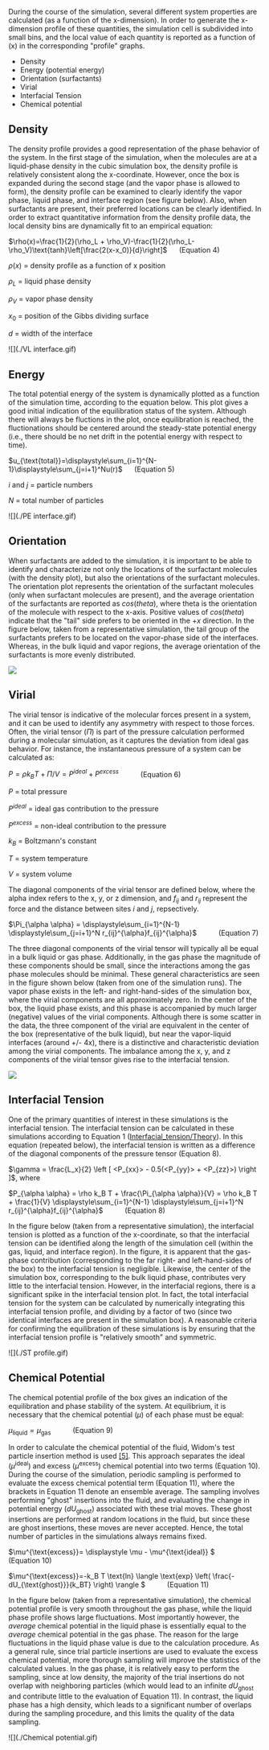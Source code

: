 
During the course of the simulation, several different system properties are calculated (as a function of the x-dimension).  In order to generate the x-dimension profile of these quantities, the simulation cell is subdivided into small bins, and the local value of each quantity is reported as a function of (x) in the corresponding "profile" graphs.

* Density
* Energy (potential energy)
* Orientation (surfactants)
* Virial
* Interfacial Tension
* Chemical potential
  
## Density 

The density profile provides a good representation of the phase behavior of the system.  In the first stage of the simulation, when the molecules are at a liquid-phase density in the cubic simulation box, the density profile is relatively consistent along the x-coordinate.  However, once the box is expanded during the second stage (and the vapor phase is allowed to form), the density profile can be examined to clearly identify the vapor phase, liquid phase, and interface region (see figure below).  Also, when surfactants are present, their preferred locations can be clearly identified.  In order to extract quantitative information from the density profile data, the local density bins are dynamically fit to an empirical equation:


$\rho(x)=\frac{1}{2}(\rho_L + \rho_V)-\frac{1}{2}(\rho_L-\rho_V)\text{tanh}\left[\frac{2(x-x_0)}{d}\right]$ &nbsp;&nbsp;&nbsp;&nbsp; (Equation 4)


$\rho(x)$ = density profile as a function of x position

$\rho_L$ = liquid phase density

$\rho_V$ = vapor phase density

$x_0$ = position of the Gibbs dividing surface

$d$ = width of the interface




![](./VL interface.gif)





## Energy 
The total potential energy of the system is dynamically plotted as a function of the simulation time, according to the equation below.  This plot gives a good initial indication of the equilibration status of the system.  Although there will always be fluctions in the plot, once equilibration is reached, the fluctionations should be centered around the steady-state potential energy (i.e., there should be no net drift in the potential energy with respect to time). 

$u_{\text{total}}=\displaystyle\sum_{i=1}^{N-1}\displaystyle\sum_{j=i+1}^Nu(r)$ &nbsp;&nbsp;&nbsp;&nbsp; (Equation 5)

$i$ and $j$ = particle numbers

$N$ = total number of particles



![](./PE interface.gif)





## Orientation 
When surfactants are added to the simulation, it is important to be able to identify and characterize not only the locations of the surfactant molecules (with the density plot), but also the orientations of the surfactant molecules.  The orientation plot represents the orientation of the surfactant molecules (only when surfactant molecules are present), and the average orientation of the surfactants are reported as $cos(theta)$, where theta is the orientation of the molecule with respect to the x-axis.  Positive values of $cos(theta)$ indicate that the "tail" side prefers to be oriented in the +$x$ direction.  In the figure below, taken from a representative simulation, the tail group of the surfactants prefers to be located on the vapor-phase side of the interfaces.  Whereas, in the bulk liquid and vapor regions, the average orientation of the surfactants is more evenly distributed.




![](./Orientation.gif)





## Virial 
The virial tensor is indicative of the molecular forces present in a system, and it can be used to identify any asymmetry with respect to those forces.  Often, the virial tensor ($\Pi$) is part of the pressure calculation performed during a molecular simulation, as it captures the deviation from ideal gas behavior.  For instance, the instantaneous pressure of a system can be calculated as:




$\displaystyle  P=\rho k_B T + \Pi/V = P^{ideal}+P^{excess}$ &nbsp; &nbsp; &nbsp; &nbsp; &nbsp; (Equation 6)




$P$ = total pressure

$P^{ideal}$ = ideal gas contribution to the pressure

$P^{excess}$ = non-ideal contribution to the pressure

$k_B$ = Boltzmann's constant

$T$ = system temperature

$V$ = system volume



The diagonal components of the virial tensor are defined below, where the alpha index refers to the x, y, or z dimension, and $f_{ij}$ and $r_{ij}$ represent the force and the distance between sites $i$ and $j$, repsectively.  

$\Pi_{\alpha \alpha} = \displaystyle\sum_{i=1}^{N-1} \displaystyle\sum_{j=i+1}^N r_{ij}^{\alpha}f_{ij}^{\alpha}$ &nbsp; &nbsp; &nbsp; &nbsp; &nbsp; (Equation 7)

The three diagonal components of the virial tensor will typically all be equal in a bulk liquid or gas phase.  Additionally, in the gas phase the magnitude of these components should be small, since the interactions among the gas phase molecules should be minimal.  These general characteristics are seen in the figure shown below (taken from one of the simulation runs).  The vapor phase exists in the left- and right-hand-sides of the simulation box, where the virial components are all approximately zero.  In the center of the box, the liquid phase exists, and this phase is accompanied by much larger (negative) values of the virial components.  Although there is some scatter in the data, the three component of the virial are equivalent in the center of the box (representative of the bulk liquid), but near the vapor-liquid interfaces (around +/- 4x), there is a distinctive and characteristic deviation among the virial components.  The imbalance among the x, y, and z components of the virial tensor gives rise to the interfacial tension. 




![](./Virial.gif)





## Interfacial Tension 
One of the primary quantities of interest in these simulations is the interfacial tension.  The interfacial tension can be calculated in these simulations according to Equation 1 ([Interfacial_tension/Theory](Interfacial_tension/Theory)).  In this equation (repeated below), the interfacial tension is written as a difference of the diagonal components of the pressure tensor (Equation 8).

$\gamma = \frac{L_x}{2} \left [ <P_{xx}> - 0.5(<P_{yy}> + <P_{zz}>) \right ]$, where

$P_{\alpha \alpha} = \rho k_B T + \frac{\Pi_{\alpha \alpha}}{V} = \rho k_B T + \frac{1}{V} \displaystyle\sum_{i=1}^{N-1} \displaystyle\sum_{j=i+1}^N r_{ij}^{\alpha}f_{ij}^{\alpha}$ &nbsp; &nbsp; &nbsp; &nbsp; &nbsp; (Equation 8)

In the figure below (taken from a representative simulation), the interfacial tension is plotted as a function of the x-coordinate, so that the interfacial tension can be identified along the length of the simulation cell (within the gas, liquid, and interface region).  In the figure, it is apparent that the gas-phase contribution (corresponding to the far right- and left-hand-sides of the box) to the interfacial tension is negligible.  Likewise, the center of the simulation box, corresponding to the bulk liquid phase, contributes very little to the interfacial tension.  However, in the interfacial regions, there is a significant spike in the interfacial tension plot.  In fact, the total interfacial tension for the system can be calculated by numerically integrating this interfacial tension profile, and dividing by a factor of two (since two identical interfaces are present in the simulation box).  A reasonable criteria for confirming the equilibration of these simulations is by ensuring that the interfacial tension profile is "relatively smooth" and symmetric.




![](./ST profile.gif)





## Chemical Potential 
The chemical potential profile of the box gives an indication of the equilibration and phase stability of the system.  At equilibrium, it is necessary that the chemical potential ($\mu$) of each phase must be equal:




$\mu_{\text{liquid}} = \displaystyle \mu_{\text{gas}}$ &nbsp; &nbsp; &nbsp; &nbsp; &nbsp; (Equation 9)




In order to calculate the chemical potential of the fluid, Widom's test particle insertion method is used [[5]](Interfacial_tension/References#ref_widom).  This approach separates the ideal ($\mu^{\text{ideal}}$) and excess ($\mu^{\text{excess}}$) chemical potential into two terms (Equation 10).  During the course of the simulation, periodic sampling is performed to evaluate the excess chemical potential term (Equation 11), where the brackets in Equation 11 denote an ensemble average.  The sampling involves performing "ghost" insertions into the fluid, and evaluating the change in potential energy ($dU_{\text{ghost}}$) associated with these trial moves.  These ghost insertions are performed at random locations in the fluid, but since these are ghost insertions, these moves are never accepted.  Hence, the total number of particles in the simulations always remains fixed.  




$\mu^{\text{excess}}= \displaystyle \mu - \mu^{\text{ideal}} $ &nbsp; &nbsp; &nbsp; &nbsp; &nbsp; (Equation 10)




$\mu^{\text{excess}}=-k_B T \text{ln} \langle \text{exp} \left( \frac{-dU_{\text{ghost}}}{k_BT} \right) \rangle $ &nbsp; &nbsp; &nbsp; &nbsp; &nbsp; (Equation 11)




In the figure below (taken from a representative simulation), the chemical potential profile is very smooth throughout the gas phase, while the liquid phase profile shows large fluctuations.  Most importantly however, the *average* chemical potential in the liquid phase is essentially equal to the *average* chemical potential in the gas phase.  The reason for the large fluctuations in the liquid phase value is due to the calculation procedure.  As a general rule, since trial particle insertions are used to evaluate the excess chemical potential, more thorough sampling will improve the statistics of the calculated values.  In the gas phase, it is relatively easy to perform the sampling, since at low density, the majority of the trial insertions do not overlap with neighboring particles (which would lead to an infinite $dU_{\text{ghost}}$ and contribute little to the evaluation of Equation 11).  In contrast, the liquid phase has a high density, which leads to a significant number of overlaps during the sampling procedure, and this limits the quality of the data sampling.




![](./Chemical potential.gif)



